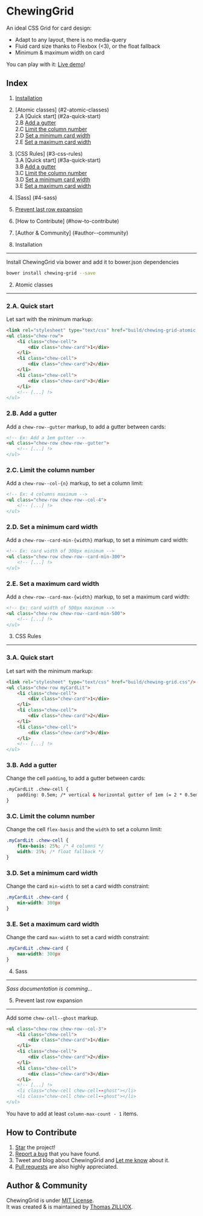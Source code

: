 ChewingGrid
======

An ideal CSS Grid for card design:

 * Adapt to any layout, there is no media-query
 * Fluid card size thanks to Flexbox (<3), or the float fallback
 * Minimum & maximum width on card

You can play with it: [Live demo](http://tzi.github.io/ChewingGrid)!

 
Index
------

1. [Installation](#1-installation)

2. [Atomic classes] (#2-atomic-classes)  
    2.A [Quick start] (#2a-quick-start)  
    2.B [Add a gutter](#2b-add-a-gutter)  
    2.C [Limit the column number](#2c-limit-the-column-number)  
    2.D [Set a minimum card width](#2d-set-a-minimum-card-width)  
    2.E [Set a maximum card width](#2e-set-a-maximum-card-width)
    
3. [CSS Rules] (#3-css-rules)  
    3.A [Quick start] (#3a-quick-start)  
    3.B [Add a gutter](#3b-add-a-gutter)  
    3.C [Limit the column number](#3c-limit-the-column-number)  
    3.D [Set a minimum card width](#3d-set-a-minimum-card-width)  
    3.E [Set a maximum card width](#3e-set-a-maximum-card-width)  
    
4. [Sass] (#4-sass)  
    
5. [Prevent last row expansion](#5-prevent-last-row-expansion)
6. [How to Contribute] (#how-to-contribute)
7. [Author & Community] (#author--community)


1. Installation
-------

Install ChewingGrid via bower and add it to bower.json dependencies

```sh
bower install chewing-grid --save
```


2. Atomic classes
-------


### 2.A. Quick start

Let sart with the minimum markup: 

```html
<link rel="stylesheet" type="text/css" href="build/chewing-grid-atomic.css"/>
<ul class="chew-row">
    <li class="chew-cell">
        <div class="chew-card">1</div>
    </li>
    <li class="chew-cell">
        <div class="chew-card">2</div>
    </li>
    <li class="chew-cell">
        <div class="chew-card">3</div>
    </li>
    <!-- [...] !>
</ul>
```


### 2.B. Add a gutter

Add a `chew-row--gutter` markup, to add a gutter between cards: 

```html
<!-- Ex: Add a 1em gutter -->
<ul class="chew-row chew-row--gutter">
    <!-- [...] !>
</ul>
```


### 2.C. Limit the column number

Add a `chew-row--col-{n}` markup, to set a  column limit: 

```html
<!-- Ex: 4 columns maximum -->
<ul class="chew-row chew-row--col-4">
    <!-- [...] !>
</ul>
```


### 2.D. Set a minimum card width

Add a `chew-row--card-min-{width}` markup, to set a minimum card width: 

```html
<!-- Ex: card width of 300px minimum -->
<ul class="chew-row chew-row--card-min-300">
    <!-- [...] !>
</ul>
```


### 2.E. Set a maximum card width

Add a `chew-row--card-max-{width}` markup, to set a maximum card width: 

```html
<!-- Ex: card width of 500px maximum -->
<ul class="chew-row chew-row--card-min-500">
    <!-- [...] !>
</ul>
```


3. CSS Rules
-------


### 3.A. Quick start

Let sart with the minimum markup: 

```html
<link rel="stylesheet" type="text/css" href="build/chewing-grid.css"/>
<ul class="chew-row myCardLit">
    <li class="chew-cell">
        <div class="chew-card">1</div>
    </li>
    <li class="chew-cell">
        <div class="chew-card">2</div>
    </li>
    <li class="chew-cell">
        <div class="chew-card">3</div>
    </li>
    <!-- [...] !>
</ul>
```


### 3.B. Add a gutter

Change the cell `padding`, to add a gutter between cards: 

```html
.myCardLit .chew-cell {
    padding: 0.5em; /* vertical & horizontal gutter of 1em (= 2 * 0.5em) */
}
```


### 3.C. Limit the column number

Change the cell `flex-basis` and the `width` to set a column limit: 

```css
.myCardLit .chew-cell {
    flex-basis: 25%; /* 4 columns */
    width: 25%; /* float fallback */
}
```


### 3.D. Set a minimum card width

Change the card `min-width` to set a card width constraint:

```css
.myCardLit .chew-card {
    min-width: 300px
}
```


### 3.E. Set a maximum card width

Change the card `max-width` to set a card width constraint:

```css
.myCardLit .chew-card {
    max-width: 300px
}
```


4. Sass
-------

*Sass documentation is comming...*


5. Prevent last row expansion
-------

Add some `chew-cell--ghost` markup.

```html
<ul class="chew-row chew-row--col-3">
    <li class="chew-cell">
        <div class="chew-card">1</div>
    </li>
    <li class="chew-cell">
        <div class="chew-card">2</div>
    </li>
    <li class="chew-cell">
        <div class="chew-card">3</div>
    </li>
    <!-- [...] !>
    <li class="chew-cell chew-cell--ghost"></li>
    <li class="chew-cell chew-cell--ghost"></li>
</ul>
```

You have to add at least `column-max-count - 1` items.


How to Contribute
--------

1. [Star](https://github.com/tzi/ChewingGrid/stargazers) the project!
2. [Report a bug](https://github.com/tzi/ChewingGrid/issues/new) that you have found.
3. Tweet and blog about ChewingGrid and [Let me know](https://twitter.com/iamtzi) about it.
4. [Pull requests](https://github.com/tzi/ChewingGrid/blob/master/CONTRIBUTING.md) are also highly appreciated.


Author & Community
--------

ChewingGrid is under [MIT License](http://opensource.org/licenses/MIT).<br>
It was created & is maintained by [Thomas ZILLIOX](http://tzi.fr).